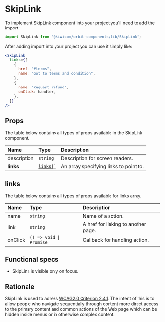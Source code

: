 # SkipLink

To implement SkipLink component into your project you'll need to add the import:

```jsx
import SkipLink from "@kiwicom/orbit-components/lib/SkipLink";
```

After adding import into your project you can use it simply like:

```jsx
<SkipLink
  links={[
    {
      href: "#terms",
      name: "Got to terms and condition",
    },
    {
      name: "Reguest refund",
      onClick: handler,
    },
  ]}
/>
```

## Props

The table below contains all types of props available in the SkipLink component.

| Name        | Type                | Description                            |
| :---------- | :------------------ | :------------------------------------- |
| description | `string`            | Description for screen readers.        |
| **links**   | [`links[]`](#links) | An array specifying links to point to. |

## links

The table below contains all types of props available for links array.

| Name    | Type                    | Description                         |
| :------ | :---------------------- | :---------------------------------- |
| name    | `string`                | Name of a action.                   |
| link    | `string`                | A href for linking to another page. |
| onClick | `() => void \| Promise` | Callback for handling action.       |

## Functional specs

- SkipLink is visible only on focus.

## Rationale

SkipLink is used to adress [WCAG2.0 Criterion 2.4.1](https://www.w3.org/TR/UNDERSTANDING-WCAG20/navigation-mechanisms-skip.html).
The intent of this is to allow people who navigate sequentially through content more direct access to the primary content and common actions of the Web page which can be hidden inside menus or in otherwise complex content.
